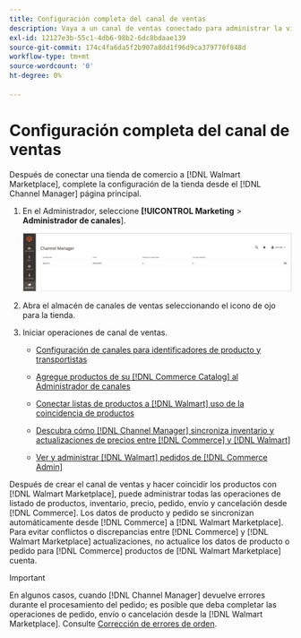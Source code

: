```yaml
---
title: Configuración completa del canal de ventas
description: Vaya a un canal de ventas conectado para administrar la vista y administración de listas de productos, actualizaciones de inventario y precios y realizar un seguimiento de pedidos
exl-id: 12127e3b-55c1-4db6-98b2-6dc8bdaae139
source-git-commit: 174c4fa6da5f2b907a8dd1f96d9ca379770f848d
workflow-type: tm+mt
source-wordcount: '0'
ht-degree: 0%

---
```


# Configuración completa del canal de ventas

Después de conectar una tienda de comercio a [!DNL Walmart Marketplace], complete la configuración de la tienda desde el [!DNL Channel Manager] página principal.

1. En el Administrador, seleccione **[!UICONTROL Marketing** > **Administrador de canales**].

   ![Administrar tiendas del administrador de canales](assets/channel-manager-setup-first-store.png)

1. Abra el almacén de canales de ventas seleccionando el icono de ojo para la tienda.

1. Iniciar operaciones de canal de ventas.

   - [Configuración de canales para identificadores de producto y transportistas](settings-overview.md)

   - [Agregue productos de su [!DNL Commerce Catalog] al Administrador de canales](add-products-to-channel-store.md)

   - [Conectar listas de productos a [!DNL Walmart] uso de la coincidencia de productos](connect-listings-to-marketplace.md)

   - [Descubra cómo [!DNL Channel Manager] sincroniza inventario y actualizaciones de precios entre [!DNL Commerce] y [!DNL Walmart]](inventory-and-price-updates.md)

   - [Ver y administrar [!DNL Walmart] pedidos de [!DNL Commerce Admin]](manage-orders.md)

Después de crear el canal de ventas y hacer coincidir los productos con [!DNL Walmart Marketplace], puede administrar todas las operaciones de listado de productos, inventario, precio, pedido, envío y cancelación desde [!DNL Commerce]. Los datos de producto y pedido se sincronizan automáticamente desde [!DNL Commerce] a [!DNL Walmart Marketplace]. Para evitar conflictos o discrepancias entre [!DNL Commerce] y [!DNL Walmart Marketplace] actualizaciones, no actualice los datos de producto o pedido para [!DNL Commerce] productos de [!DNL Walmart Marketplace] cuenta.

>[!IMPORTANT]
>
>En algunos casos, cuando [!DNL Channel Manager] devuelve errores durante el procesamiento del pedido; es posible que deba completar las operaciones de pedido, envío o cancelación desde la [!DNL Walmart Marketplace]. Consulte [Corrección de errores de orden](process-orders.md#fix-order-errors).
